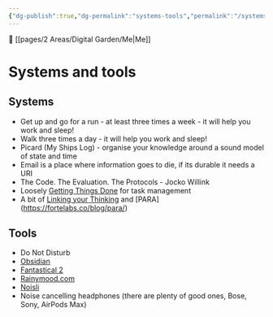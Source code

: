 ```yaml
---
{"dg-publish":true,"dg-permalink":"systems-tools","permalink":"/systems-tools/"}
---
```



🔗  [[pages/2 Areas/Digital Garden/Me\|Me]]

# Systems and tools

## Systems

- Get up and go for a run - at least three times a week - it will help you work and sleep!
- Walk three times a day - it will help you work and sleep!
- Picard (My Ships Log) - organise your knowledge around a sound model of state and time
- Email is a place where information goes to die, if its durable it needs a URI
- The Code. The Evaluation. The Protocols - Jocko Willink
- Loosely [Getting Things Done](http://gettingthingsdone.com/) for task management
- A bit of [Linking your Thinking](https://www.linkingyourthinking.com)  and [PARA] (https://fortelabs.co/blog/para/)

## Tools

- Do Not Disturb
- [Obsidian](https://obsidian.md)
- [Fantastical 2](https://flexibits.com/fantastical)
- [Rainymood.com](http://www.rainymood.com/)
- [Noisli](http://www.rainymood.com/)
- Noise cancelling headphones (there are plenty of good ones, Bose, Sony, AirPods Max)
